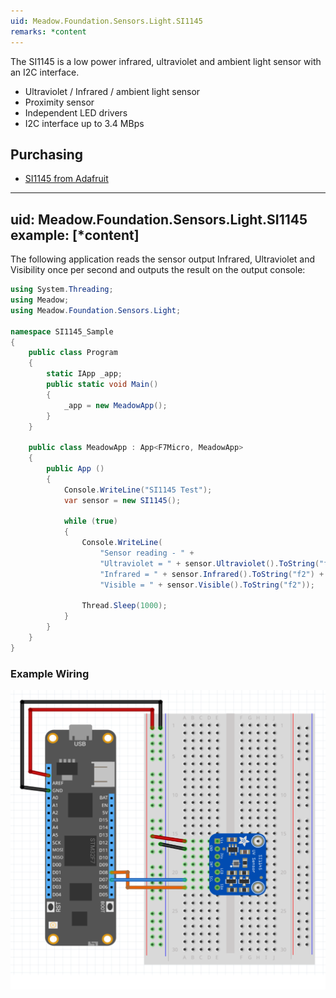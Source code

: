 ```yaml
---
uid: Meadow.Foundation.Sensors.Light.SI1145
remarks: *content
---
```


The SI1145 is a low power infrared, ultraviolet and ambient light sensor with an I2C interface.

* Ultraviolet / Infrared / ambient light sensor
* Proximity sensor
* Independent LED drivers
* I2C interface up to 3.4 MBps

## Purchasing

* [SI1145 from Adafruit](https://www.adafruit.com/product/1777)

---
uid: Meadow.Foundation.Sensors.Light.SI1145
example: [*content]
---

The following application reads the sensor output Infrared, Ultraviolet and Visibility once per second and outputs the result on the output console:

```csharp
using System.Threading;
using Meadow;
using Meadow.Foundation.Sensors.Light;

namespace SI1145_Sample
{
    public class Program
    {
        static IApp _app; 
        public static void Main()
        {
            _app = new MeadowApp();
        }
    }
    
    public class MeadowApp : App<F7Micro, MeadowApp>
    {
        public App ()
        {
            Console.WriteLine("SI1145 Test");
            var sensor = new SI1145();
            
            while (true)
            {
                Console.WriteLine(
                    "Sensor reading - " + 
                    "Ultraviolet = " + sensor.Ultraviolet().ToString("f2") +
                    "Infrared = " + sensor.Infrared().ToString("f2") +
                    "Visible = " + sensor.Visible().ToString("f2"));

                Thread.Sleep(1000);
            }
        }
    }
}
```

### Example Wiring

![](../../API_Assets/Meadow.Foundation.Sensors.Light.SI1145/SI1145.svg)